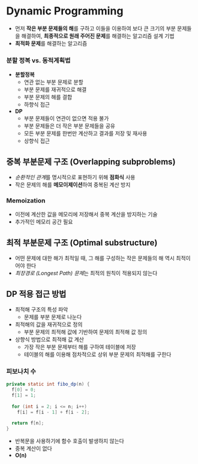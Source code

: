 # Dynamic Programming
* 먼저 **작은 부분 문제들의 해**를 구하고 이들을 이용하여 보다 큰 크기의 부분 문제들을 해결하여, **최종적으로 원래 주어진 문제**를 해결하는 알고리즘 설계 기법
* **최적화 문제**를 해결하는 알고리즘
### 분할 정복 vs. 동적계획법
* **분할정복**
  * 연관 없는 부분 문제로 분할
  * 부분 문제를 재귀적으로 해결
  * 부분 문제의 해를 결합
  * 하향식 접근
* **DP**
  * 부분 문제들이 연관이 없으면 적용 불가
  * 부분 문제들은 더 작은 부분 문제들을 공유
  * 모든 부분 문제를 한번만 계산하고 결과를 저장 및 재사용
  * 상향식 접근

## 중복 부분문제 구조 (Overlapping subproblems)
* *순환적인 관계*를 명시적으로 표현하기 위해 **점화식** 사용
* 작은 문제의 해를 **메모이제이션**하여 중복된 계산 방지
### Memoization
* 이전에 계산한 값을 메모리에 저장해서 중복 계산을 방지하는 기술
* 추가적인 메모리 공간 필요


## 최적 부분문제 구조 (Optimal substructure)
* 어떤 문제에 대한 해가 최적일 때, 그 해를 구성하는 작은 문제들의 해 역시 최적이어야 한다
* *최장경로 (Longest Path) 문제*는 최적의 원칙이 적용되지 않는다
  
## DP 적용 접근 방법
* 최적해 구조의 특성 파악
  * 문제를 부분 문제로 나눈다
* 최적해의 값을 재귀적으로 정의
  * 부분 문제의 최적해 값에 기반하여 문제의 최적해 값 정의
* 상향식 방법으로 최적해 값 계산
  * 가장 작은 부분 문제부터 해를 구하여 테이블에 저장
  * 테이블의 해를 이용해 점차적으로 상위 부분 문제의 최적해를 구한다
  
### 피보나치 수
```java
private static int fibo_dp(n) {
  f[0] = 0;
  f[1] = 1;
  
  for (int i = 2; i <= n; i++)
    f[i] = f[i - 1] + f[i - 2];
  
  return f[n];
}
```
* 반복문을 사용하기에 함수 호출이 발생하지 않는다
* 중복 계산이 없다
* **O(n)**
